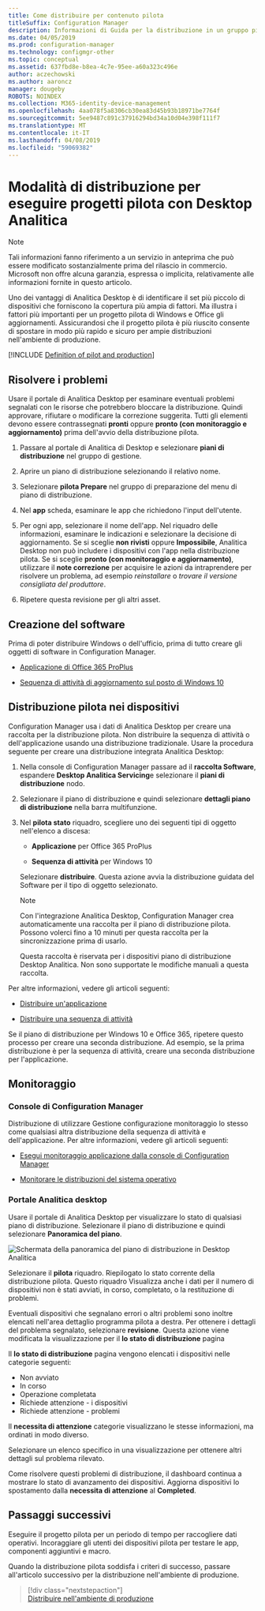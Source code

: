 ```yaml
---
title: Come distribuire per contenuto pilota
titleSuffix: Configuration Manager
description: Informazioni di Guida per la distribuzione in un gruppo pilota Analitica Desktop.
ms.date: 04/05/2019
ms.prod: configuration-manager
ms.technology: configmgr-other
ms.topic: conceptual
ms.assetid: 637fbd8e-b8ea-4c7e-95ee-a60a323c496e
author: aczechowski
ms.author: aaroncz
manager: dougeby
ROBOTS: NOINDEX
ms.collection: M365-identity-device-management
ms.openlocfilehash: 4aa078f5a8306cb30ea83d45b93b18971be7764f
ms.sourcegitcommit: 5ee9487c891c37916294bd34a10d04e398f111f7
ms.translationtype: MT
ms.contentlocale: it-IT
ms.lasthandoff: 04/08/2019
ms.locfileid: "59069382"
---
```

# <a name="how-to-deploy-to-pilot-with-desktop-analytics"></a>Modalità di distribuzione per eseguire progetti pilota con Desktop Analitica

> [!Note]  
> Tali informazioni fanno riferimento a un servizio in anteprima che può essere modificato sostanzialmente prima del rilascio in commercio. Microsoft non offre alcuna garanzia, espressa o implicita, relativamente alle informazioni fornite in questo articolo.  

Uno dei vantaggi di Analitica Desktop è di identificare il set più piccolo di dispositivi che forniscono la copertura più ampia di fattori. Ma illustra i fattori più importanti per un progetto pilota di Windows e Office gli aggiornamenti. Assicurandosi che il progetto pilota è più riuscito consente di spostare in modo più rapido e sicuro per ampie distribuzioni nell'ambiente di produzione.  

[!INCLUDE [Definition of pilot and production](includes/define-pilot-prod.md)]



## <a name="address-issues"></a>Risolvere i problemi

Usare il portale di Analitica Desktop per esaminare eventuali problemi segnalati con le risorse che potrebbero bloccare la distribuzione. Quindi approvare, rifiutare o modificare la correzione suggerita. Tutti gli elementi devono essere contrassegnati **pronti** oppure **pronto (con monitoraggio e aggiornamento)** prima dell'avvio della distribuzione pilota.

1. Passare al portale di Analitica di Desktop e selezionare **piani di distribuzione** nel gruppo di gestione.  

2. Aprire un piano di distribuzione selezionando il relativo nome.  

3. Selezionare **pilota Prepare** nel gruppo di preparazione del menu di piano di distribuzione.  

4. Nel **app** scheda, esaminare le app che richiedono l'input dell'utente.  

5. Per ogni app, selezionare il nome dell'app. Nel riquadro delle informazioni, esaminare le indicazioni e selezionare la decisione di aggiornamento. Se si sceglie **non rivisti** oppure **Impossibile**, Analitica Desktop non può includere i dispositivi con l'app nella distribuzione pilota. Se si sceglie **pronto (con monitoraggio e aggiornamento)**, utilizzare il **note correzione** per acquisire le azioni da intraprendere per risolvere un problema, ad esempio *reinstallare* o *trovare il versione consigliata del produttore*.

6. Ripetere questa revisione per gli altri asset.  



## <a name="create-software"></a>Creazione del software

Prima di poter distribuire Windows o dell'ufficio, prima di tutto creare gli oggetti di software in Configuration Manager.

- [Applicazione di Office 365 ProPlus](https://docs.microsoft.com/sccm/sum/deploy-use/manage-office-365-proplus-updates#deploy-office-365-apps)  

- [Sequenza di attività di aggiornamento sul posto di Windows 10](https://docs.microsoft.com/sccm/osd/deploy-use/create-a-task-sequence-to-upgrade-an-operating-system)



## <a name="deploy-to-pilot-devices"></a>Distribuzione pilota nei dispositivi

Configuration Manager usa i dati di Analitica Desktop per creare una raccolta per la distribuzione pilota. Non distribuire la sequenza di attività o dell'applicazione usando una distribuzione tradizionale. Usare la procedura seguente per creare una distribuzione integrata Analitica Desktop:

1. Nella console di Configuration Manager passare ad il **raccolta Software**, espandere **Desktop Analitica Servicing**e selezionare il **piani di distribuzione** nodo.  

2. Selezionare il piano di distribuzione e quindi selezionare **dettagli piano di distribuzione** nella barra multifunzione.  

3. Nel **pilota stato** riquadro, scegliere uno dei seguenti tipi di oggetto nell'elenco a discesa:  

    - **Applicazione** per Office 365 ProPlus  

    - **Sequenza di attività** per Windows 10  
  
   Selezionare **distribuire**. Questa azione avvia la distribuzione guidata del Software per il tipo di oggetto selezionato.

    > [!Note]  
    > Con l'integrazione Analitica Desktop, Configuration Manager crea automaticamente una raccolta per il piano di distribuzione pilota. Possono volerci fino a 10 minuti per questa raccolta per la sincronizzazione prima di usarlo.<!-- 3887891 -->
    >
    > Questa raccolta è riservata per i dispositivi piano di distribuzione Desktop Analitica. Non sono supportate le modifiche manuali a questa raccolta.<!-- 3866460, SCCMDocs-pr 3544 -->  

Per altre informazioni, vedere gli articoli seguenti:  

- [Distribuire un'applicazione](/sccm/apps/deploy-use/deploy-applications#bkmk_deploy)  

- [Distribuire una sequenza di attività](/sccm/osd/deploy-use/manage-task-sequences-to-automate-tasks#BKMK_DeployTS)  

Se il piano di distribuzione per Windows 10 e Office 365, ripetere questo processo per creare una seconda distribuzione. Ad esempio, se la prima distribuzione è per la sequenza di attività, creare una seconda distribuzione per l'applicazione.



## <a name="monitor"></a>Monitoraggio

### <a name="configuration-manager-console"></a>Console di Configuration Manager

Distribuzione di utilizzare Gestione configurazione monitoraggio lo stesso come qualsiasi altra distribuzione della sequenza di attività e dell'applicazione. Per altre informazioni, vedere gli articoli seguenti:  

- [Esegui monitoraggio applicazione dalla console di Configuration Manager](/sccm/apps/deploy-use/monitor-applications-from-the-console)  

- [Monitorare le distribuzioni del sistema operativo](/sccm/osd/deploy-use/monitor-operating-system-deployments)  


### <a name="desktop-analytics-portal"></a>Portale Analitica desktop

Usare il portale di Analitica Desktop per visualizzare lo stato di qualsiasi piano di distribuzione. Selezionare il piano di distribuzione e quindi selezionare **Panoramica del piano**.

![Schermata della panoramica del piano di distribuzione in Desktop Analitica](media/deployment-plan-overview.png)

Selezionare il **pilota** riquadro. Riepilogato lo stato corrente della distribuzione pilota. Questo riquadro Visualizza anche i dati per il numero di dispositivi non è stati avviati, in corso, completato, o la restituzione di problemi.

Eventuali dispositivi che segnalano errori o altri problemi sono inoltre elencati nell'area dettaglio programma pilota a destra. Per ottenere i dettagli del problema segnalato, selezionare **revisione**. Questa azione viene modificata la visualizzazione per il **lo stato di distribuzione** pagina

Il **lo stato di distribuzione** pagina vengono elencati i dispositivi nelle categorie seguenti:

- Non avviato
- In corso
- Operazione completata
- Richiede attenzione - i dispositivi
- Richiede attenzione - problemi

Il **necessita di attenzione** categorie visualizzano le stesse informazioni, ma ordinati in modo diverso.

Selezionare un elenco specifico in una visualizzazione per ottenere altri dettagli sul problema rilevato.

Come risolvere questi problemi di distribuzione, il dashboard continua a mostrare lo stato di avanzamento dei dispositivi. Aggiorna dispositivi lo spostamento dalla **necessita di attenzione** al **Completed**.



## <a name="next-steps"></a>Passaggi successivi

Eseguire il progetto pilota per un periodo di tempo per raccogliere dati operativi. Incoraggiare gli utenti dei dispositivi pilota per testare le app, componenti aggiuntivi e macro.

Quando la distribuzione pilota soddisfa i criteri di successo, passare all'articolo successivo per la distribuzione nell'ambiente di produzione.
> [!div class="nextstepaction"]  
> [Distribuire nell'ambiente di produzione](/sccm/desktop-analytics/deploy-prod)  
